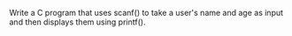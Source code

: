 Write a C program that uses scanf() to take a user's name and age as input and then displays them using printf().
